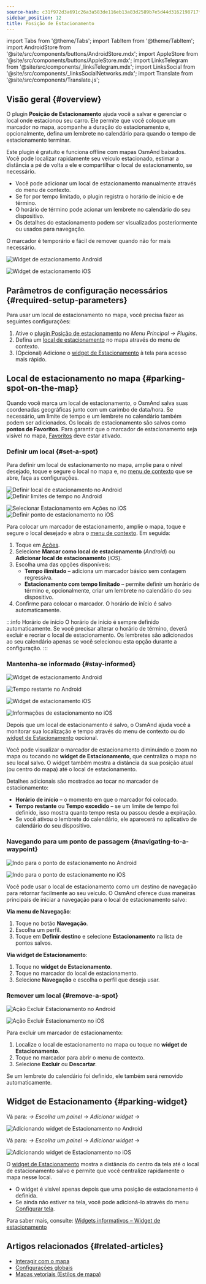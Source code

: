 ```yaml
---
source-hash: c31f972d3a691c26a3a583de116eb13a83d2589b7e5d44d3162198717f9b326f
sidebar_position: 12
title: Posição de Estacionamento
---
```


import Tabs from '@theme/Tabs';
import TabItem from '@theme/TabItem';
import AndroidStore from '@site/src/components/buttons/AndroidStore.mdx';
import AppleStore from '@site/src/components/buttons/AppleStore.mdx';
import LinksTelegram from '@site/src/components/_linksTelegram.mdx';
import LinksSocial from '@site/src/components/_linksSocialNetworks.mdx';
import Translate from '@site/src/components/Translate.js';

## Visão geral {#overview}

O plugin **Posição de Estacionamento** ajuda você a salvar e gerenciar o local onde estacionou seu carro. Ele permite que você coloque um marcador no mapa, acompanhe a duração do estacionamento e, opcionalmente, defina um lembrete no calendário para quando o tempo de estacionamento terminar.

Este plugin é gratuito e funciona offline com mapas OsmAnd baixados. Você pode localizar rapidamente seu veículo estacionado, estimar a distância a pé de volta a ele e compartilhar o local de estacionamento, se necessário.

- Você pode adicionar um local de estacionamento manualmente através do menu de contexto.
- Se for por tempo limitado, o plugin registra o horário de início e de término.
- O horário de término pode acionar um lembrete no calendário do seu dispositivo.
- Os detalhes do estacionamento podem ser visualizados posteriormente ou usados para navegação.

O marcador é temporário e fácil de remover quando não for mais necessário.

<Tabs groupId="operating-systems" queryString="current-os">

<TabItem value="android" label="Android">

![Widget de estacionamento Android](@site/static/img/plugins/parking/parking_widget_android.png)

</TabItem>

<TabItem value="ios" label="iOS">

![Widget de estacionamento iOS](@site/static/img/plugins/parking/parking_widget_ios.png)

</TabItem>

</Tabs>

## Parâmetros de configuração necessários {#required-setup-parameters}

Para usar um local de estacionamento no mapa, você precisa fazer as seguintes configurações:

1. Ative o [plugin Posição de estacionamento](../plugins/index.md#enable--disable) no *Menu Principal → Plugins*.  
2. Defina um [local de estacionamento](#set-a-spot) no mapa através do menu de contexto.
3. (Opcional) Adicione o [widget de Estacionamento](#parking-widget) à tela para acesso mais rápido.  


## Local de estacionamento no mapa {#parking-spot-on-the-map}

Quando você marca um local de estacionamento, o OsmAnd salva suas coordenadas geográficas junto com um carimbo de data/hora. Se necessário, um limite de tempo e um lembrete no calendário também podem ser adicionados. Os locais de estacionamento são salvos como **pontos de Favoritos**. Para garantir que o marcador de estacionamento seja visível no mapa, [Favoritos](../personal/favorites.md) deve estar ativado.


### Definir um local {#set-a-spot}

Para definir um local de estacionamento no mapa, amplie para o nível desejado, toque e segure o local no mapa e, no [menu de contexto](../map/map-context-menu.md) que se abre, faça as configurações.

<Tabs groupId="operating-systems" queryString="current-os">

<TabItem value="android" label="Android">

![Definir local de estacionamento no Android](@site/static/img/plugins/parking/and_set_p_point_limit.png) ![Definir limites de tempo no Android](@site/static/img/plugins/parking/and_set_p_point4_.png)

</TabItem>

<TabItem value="ios" label="iOS">

![Selecionar Estacionamento em Ações no iOS](@site/static/img/plugins/parking/ios_set_p_point2.png)  ![Definir ponto de estacionamento no iOS](@site/static/img/plugins/parking/ios_set_p_point3_-2.png)

</TabItem>

</Tabs>

Para colocar um marcador de estacionamento, amplie o mapa, toque e segure o local desejado e abra o [menu de contexto](../map/map-context-menu.md). Em seguida:

1. Toque em [Ações](../map/map-context-menu#actions).
2. Selecione **Marcar como local de estacionamento** (*Android*) ou **Adicionar local de estacionamento** (*iOS*).
3. Escolha uma das opções disponíveis:
   - **Tempo ilimitado** – adiciona um marcador básico sem contagem regressiva.
   - **Estacionamento com tempo limitado** – permite definir um horário de término e, opcionalmente, criar um lembrete no calendário do seu dispositivo.
4. Confirme para colocar o marcador. O horário de início é salvo automaticamente.

:::info Horário de início
O horário de início é sempre definido automaticamente. Se você precisar alterar o horário de término, deverá excluir e recriar o local de estacionamento. Os lembretes são adicionados ao seu calendário apenas se você selecionou esta opção durante a configuração.
:::


### Mantenha-se informado {#stay-informed}

<Tabs groupId="operating-systems" queryString="current-os">

<TabItem value="android" label="Android">

![Widget de estacionamento Android](@site/static/img/plugins/parking/parking_widget_android.png)

![Tempo restante no Android](@site/static/img/plugins/parking/and_parking_info_left.png)

</TabItem>

<TabItem value="ios" label="iOS">

![Widget de estacionamento iOS](@site/static/img/plugins/parking/parking_widget_ios.png)

![Informações de estacionamento no iOS](@site/static/img/plugins/parking/ios_parking_info.png)


</TabItem>

</Tabs>

Depois que um local de estacionamento é salvo, o OsmAnd ajuda você a monitorar sua localização e tempo através do menu de contexto ou do [widget de Estacionamento](#parking-widget) opcional.

Você pode visualizar o marcador de estacionamento diminuindo o zoom no mapa ou tocando no **widget de Estacionamento**, que centraliza o mapa no seu local salvo. O widget também mostra a distância da sua posição atual (ou centro do mapa) até o local de estacionamento.

Detalhes adicionais são mostrados ao tocar no marcador de estacionamento:

- **Horário de início** – o momento em que o marcador foi colocado.
- **Tempo restante** ou **Tempo excedido** – se um limite de tempo foi definido, isso mostra quanto tempo resta ou passou desde a expiração.
- Se você ativou o lembrete do calendário, ele aparecerá no aplicativo de calendário do seu dispositivo.


### Navegando para um ponto de passagem {#navigating-to-a-waypoint}

<Tabs groupId="operating-systems" queryString="current-os">

<TabItem value="android" label="Android">

![Indo para o ponto de estacionamento no Android](@site/static/img/plugins/parking/and_navigating_to_parking.png)

</TabItem>

<TabItem value="ios" label="iOS">

![Indo para o ponto de estacionamento no iOS](@site/static/img/plugins/parking/ios_going_to_parking.png)

</TabItem>

</Tabs>

Você pode usar o local de estacionamento como um destino de navegação para retornar facilmente ao seu veículo. O OsmAnd oferece duas maneiras principais de iniciar a navegação para o local de estacionamento salvo:

**Via menu de Navegação**:

  1. Toque no botão **Navegação**.  
  2. Escolha um perfil.  
  3. Toque em **Definir destino** e selecione **Estacionamento** na lista de pontos salvos.

**Via widget de Estacionamento**:

  1. Toque no **widget de Estacionamento**.  
  2. Toque no marcador do local de estacionamento.  
  3. Selecione **Navegação** e escolha o perfil que deseja usar.


### Remover um local {#remove-a-spot}

<Tabs groupId="operating-systems" queryString="current-os">

<TabItem value="android" label="Android">

![Ação Excluir Estacionamento no Android](@site/static/img/map/context_menu_limited_parking.png)

</TabItem>

<TabItem value="ios" label="iOS">

<!-- ![Action Delete Parking in Android](@site/static/img/map/context_menu_limited_parking.png) -->
  
![Ação Excluir Estacionamento no iOS](@site/static/img/map/context_menu_limited_parking_ios.png)

</TabItem>

</Tabs>

Para excluir um marcador de estacionamento:

1. Localize o local de estacionamento no mapa ou toque no **widget de Estacionamento**.
2. Toque no marcador para abrir o menu de contexto.
3. Selecione **Excluir** ou **Descartar**.

Se um lembrete do calendário foi definido, ele também será removido automaticamente.


## Widget de Estacionamento {#parking-widget}

<Tabs groupId="operating-systems" queryString="current-os">

<TabItem value="android" label="Android">

Vá para: *<Translate android="true" ids="shared_string_menu,map_widget_config"/> → Escolha um painel → Adicionar widget → <Translate android="true" ids="map_widget_parking"/>*  

![Adicionando widget de Estacionamento no Android](@site/static/img/plugins/parking/and_adding_parking_widget_andr.png)

</TabItem>

<TabItem value="ios" label="iOS">

Vá para: *<Translate ios="true" ids="shared_string_menu,layer_map_appearance"/> → Escolha um painel → Adicionar widget → <Translate ios="true" ids="parking_place"/>*  

![Adicionando widget de Estacionamento no iOS](@site/static/img/plugins/parking/ios_adding_parking_widget-2.png)

</TabItem>

</Tabs>

O [widget de Estacionamento](../widgets/info-widgets.md#parking-widget) mostra a distância do centro da tela até o local de estacionamento salvo e permite que você centralize rapidamente o mapa nesse local.

- O widget é visível apenas depois que uma posição de estacionamento é definida.
- Se ainda não estiver na tela, você pode adicioná-lo através do menu [Configurar tela](../widgets/configure-screen.md).

Para saber mais, consulte: [Widgets informativos – Widget de estacionamento](https://osmand.net/docs/user/widgets/info-widgets#parking-widget)


## Artigos relacionados {#related-articles}

- [Interagir com o mapa](../../user/map/interact-with-map.md)
- [Configurações globais](../../user/personal/global-settings.md)
- [Mapas vetoriais (Estilos de mapa)](../../user/map/vector-maps.md)